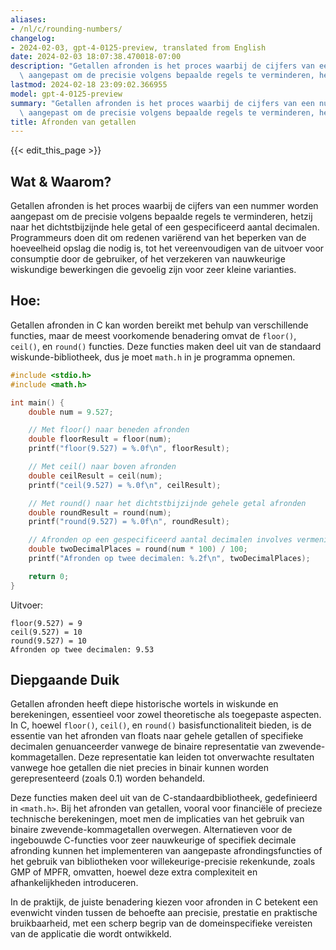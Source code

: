 ```yaml
---
aliases:
- /nl/c/rounding-numbers/
changelog:
- 2024-02-03, gpt-4-0125-preview, translated from English
date: 2024-02-03 18:07:38.470018-07:00
description: "Getallen afronden is het proces waarbij de cijfers van een nummer worden\
  \ aangepast om de precisie volgens bepaalde regels te verminderen, hetzij naar het\u2026"
lastmod: 2024-02-18 23:09:02.366955
model: gpt-4-0125-preview
summary: "Getallen afronden is het proces waarbij de cijfers van een nummer worden\
  \ aangepast om de precisie volgens bepaalde regels te verminderen, hetzij naar het\u2026"
title: Afronden van getallen
---
```


{{< edit_this_page >}}

## Wat & Waarom?

Getallen afronden is het proces waarbij de cijfers van een nummer worden aangepast om de precisie volgens bepaalde regels te verminderen, hetzij naar het dichtstbijzijnde hele getal of een gespecificeerd aantal decimalen. Programmeurs doen dit om redenen variërend van het beperken van de hoeveelheid opslag die nodig is, tot het vereenvoudigen van de uitvoer voor consumptie door de gebruiker, of het verzekeren van nauwkeurige wiskundige bewerkingen die gevoelig zijn voor zeer kleine varianties.

## Hoe:

Getallen afronden in C kan worden bereikt met behulp van verschillende functies, maar de meest voorkomende benadering omvat de `floor()`, `ceil()`, en `round()` functies. Deze functies maken deel uit van de standaard wiskunde-bibliotheek, dus je moet `math.h` in je programma opnemen.

```c
#include <stdio.h>
#include <math.h>

int main() {
    double num = 9.527;

    // Met floor() naar beneden afronden
    double floorResult = floor(num);
    printf("floor(9.527) = %.0f\n", floorResult);

    // Met ceil() naar boven afronden
    double ceilResult = ceil(num);
    printf("ceil(9.527) = %.0f\n", ceilResult);

    // Met round() naar het dichtstbijzijnde gehele getal afronden
    double roundResult = round(num);
    printf("round(9.527) = %.0f\n", roundResult);

    // Afronden op een gespecificeerd aantal decimalen involves vermenigvuldiging en deling
    double twoDecimalPlaces = round(num * 100) / 100;
    printf("Afronden op twee decimalen: %.2f\n", twoDecimalPlaces);

    return 0;
}
```

Uitvoer:
```
floor(9.527) = 9
ceil(9.527) = 10
round(9.527) = 10
Afronden op twee decimalen: 9.53
```

## Diepgaande Duik

Getallen afronden heeft diepe historische wortels in wiskunde en berekeningen, essentieel voor zowel theoretische als toegepaste aspecten. In C, hoewel `floor()`, `ceil()`, en `round()` basisfunctionaliteit bieden, is de essentie van het afronden van floats naar gehele getallen of specifieke decimalen genuanceerder vanwege de binaire representatie van zwevende-kommagetallen. Deze representatie kan leiden tot onverwachte resultaten vanwege hoe getallen die niet precies in binair kunnen worden gerepresenteerd (zoals 0.1) worden behandeld.

Deze functies maken deel uit van de C-standaardbibliotheek, gedefinieerd in `<math.h>`. Bij het afronden van getallen, vooral voor financiële of precieze technische berekeningen, moet men de implicaties van het gebruik van binaire zwevende-kommagetallen overwegen. Alternatieven voor de ingebouwde C-functies voor zeer nauwkeurige of specifiek decimale afronding kunnen het implementeren van aangepaste afrondingsfuncties of het gebruik van bibliotheken voor willekeurige-precisie rekenkunde, zoals GMP of MPFR, omvatten, hoewel deze extra complexiteit en afhankelijkheden introduceren.

In de praktijk, de juiste benadering kiezen voor afronden in C betekent een evenwicht vinden tussen de behoefte aan precisie, prestatie en praktische bruikbaarheid, met een scherp begrip van de domeinspecifieke vereisten van de applicatie die wordt ontwikkeld.
